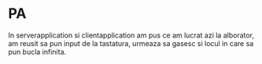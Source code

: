 # PA
In serverapplication si clientapplication am pus ce am lucrat azi la alborator, am reusit sa pun input de la tastatura, urmeaza sa gasesc si locul in care sa pun bucla infinita.

